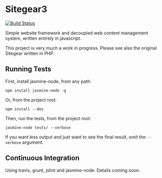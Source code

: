 # Sitegear3

[![Build Status](https://secure.travis-ci.org/sitegear/sitegear3.png?branch=master)](http://travis-ci.org/sitegear/sitegear3)

Simple website framework and decoupled web content management system, written entirely in javascript.

This project is very much a work in progress.  Please see also the original Sitegear written in PHP.

## Running Tests

First, install jasmine-node, from any path:

    npm install jasmine-node -g

Or, from the project root:

    npm install --dev

Then, run the tests, from the project root:

    jasmine-node tests/ --verbose

If you want less output and just want to see the final result, omit the `--verbose` argument.

## Continuous Integration

Using travis, grunt, jslint and jasmine-node.  Details coming soon.
